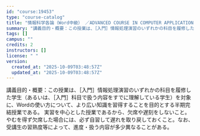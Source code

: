 ```yaml
---
id: "course:19453"
type: "course-catalog"
title: "情報科学各論（Word中級） ／ADVANCED COURSE IN COMPUTER APPLICATIONS"
summary: "講義目的・概要：この授業は、［入門］情報処理演習のいずれかの科目を履修した学生（あるいは、［入門］科目で扱う内容をすでに理解している学生）を対象に、Wordの使い方について、より広い知識を習得することを目的とする半期完結授業である。 実習を…"
tags: []
campus: ""
credits: 2
instructors: []
license: " "
version:
  created_at: "2025-10-09T03:48:57Z"
  updated_at: "2025-10-09T03:48:57Z"
---
```


講義目的・概要：この授業は、［入門］情報処理演習のいずれかの科目を履修した学生（あるいは、［入門］科目で扱う内容をすでに理解している学生）を対象に、Wordの使い方について、より広い知識を習得することを目的とする半期完結授業である。 実習を中心とした授業であるから、欠席や遅刻をしないこと。やむを得ず欠席した場合には、必ず自習して遅れを取り戻しておくこと。なお、受講生の習熟度等によって、進度・扱う内容が多少異なることがある。
